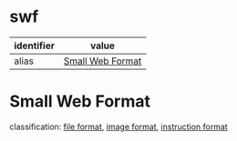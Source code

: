 # swf
| identifier     | value
| -------------- | -----
| alias          | [Small Web Format](#small-web-format)

# Small Web Format
classification: [file format](file.md), [image format](image.md), [instruction format](instruction.md)
